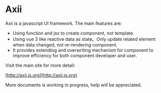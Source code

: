 # Axii

Axii is a javascript UI framework. The main features are:

- Using function and jsx to create component, not template.
- Using vue 3 like reactive data as state。Only update related element when data changed, not re-rendering component.
- It provides extending and overwriting mechanism for component to improve efficiency for both component developer and user.

Visit the main site for more detail:

[http://axii.js.org](http://axii.js.org)

More documents is working in progress, help will be appreciated.
